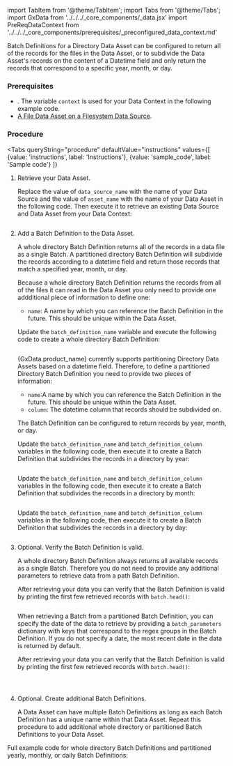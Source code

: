 import TabItem from '@theme/TabItem';
import Tabs from '@theme/Tabs';
import GxData from '../../../_core_components/_data.jsx'
import PreReqDataContext from '../../../_core_components/prerequisites/_preconfigured_data_context.md'

Batch Definitions for a Directory Data Asset can be configured to return all of the records for the files in the Data Asset, or to subdivide the Data Asset's records on the content of a Datetime field and only return the records that correspond to a specific year, month, or day. 

### Prerequisites
- <PreReqDataContext/>.  The variable `context` is used for your Data Context in the following example code.
- [A File Data Asset on a Filesystem Data Source](#create-a-data-asset).

### Procedure

<Tabs 
   queryString="procedure"
   defaultValue="instructions"
   values={[
      {value: 'instructions', label: 'Instructions'},
      {value: 'sample_code', label: 'Sample code'}
   ]}
>

<TabItem value="instructions" label="Instructions">

1. Retrieve your Data Asset.

   Replace the value of `data_source_name` with the name of your Data Source and the value of `asset_name` with the name of your Data Asset in the following code.  Then execute it to retrieve an existing Data Source and Data Asset from your Data Context:

   ```python title="Python" name="docs/docusaurus/docs/core/connect_to_data/filesystem_data/_create_a_batch_definition/_examples/_directory_whole_directory.py - retrieve Data Asset"
   ```

2. Add a Batch Definition to the Data Asset.

   A whole directory Batch Definition returns all of the records in a data file as a single Batch.  A partitioned directory Batch Definition will subdivide the records according to a datetime field and return those records that match a specified year, month, or day.

   <Tabs queryString="batch_definition" groupId="batch_definition" defaultValue='whole_directory'>

   <TabItem value="whole_directory" label="Whole directory">
   
   Because a whole directory Batch Definition returns the records from all of the files it can read in the Data Asset you only need to provide one addditional piece of information to define one:

   - `name`: A name by which you can reference the Batch Definition in the future.  This should be unique within the Data Asset.
 
   Update the `batch_definition_name` variable and execute the following code to create a whole directory Batch Definition:

   ```python title="Python" name="docs/docusaurus/docs/core/connect_to_data/filesystem_data/_create_a_batch_definition/_examples/_directory_whole_directory.py - add Batch Definition"
   ```

   </TabItem>

   <TabItem value="partitioned" label="Partitioned">
   
   {GxData.product_name} currently supports partitioning Directory Data Assets based on a datetime field.  Therefore, to define a partitioned Directory Batch Definition you need to provide two pieces of information:

   - `name`:A name by which you can reference the Batch Definition in the future.  This should be unique within the Data Asset.
   - `column`: The datetime column that records should be subdivided on.

   The Batch Definition can be configured to return records by year, month, or day.

   <Tabs queryString="partition_type" groupId="partition_type" defaultValue='yearly'>
   
   <TabItem value="yearly" label="Yearly">

   Update the `batch_definition_name` and `batch_definition_column` variables in the following code, then execute it to create a Batch Definition that subdivides the records in a directory by year:

   ```python title="Python" name="docs/docusaurus/docs/core/connect_to_data/filesystem_data/_create_a_batch_definition/_examples/_directory_partitioned_yearly.py - add Batch Definition"
   ```

   </TabItem>

   <TabItem value="monthly" label="Monthly">
   
   Update the `batch_definition_name` and `batch_definition_column` variables in the following code, then execute it to create a Batch Definition that subdivides the records in a directory by month:

   ```python title="Python" name="docs/docusaurus/docs/core/connect_to_data/filesystem_data/_create_a_batch_definition/_examples/_directory_partitioned_monthly.py - add Batch Definition"
   ```

   </TabItem>

   <TabItem value="daily" label="Daily">
   
   Update the `batch_definition_name` and `batch_definition_column` variables in the following code, then execute it to create a Batch Definition that subdivides the records in a directory by day:

   ```python title="Python" name="docs/docusaurus/docs/core/connect_to_data/filesystem_data/_create_a_batch_definition/_examples/_directory_partitioned_daily.py - add Batch Definition"
   ```

   </TabItem>

   </Tabs>

   </TabItem>

   </Tabs>
   
5. Optional. Verify the Batch Definition is valid.

   <Tabs className="hidden" queryString="batch_definition" groupId="batch_definition" defaultValue='whole_directory'>

   <TabItem value="whole_directory" label="Whole directory">

   A whole directory Batch Definition always returns all available records as a single Batch.  Therefore you do not need to provide any additional parameters to retrieve data from a path Batch Definition.
   
   After retrieving your data you can verify that the Batch Definition is valid by printing the first few retrieved records with `batch.head()`:

   ```python title="Python" name="docs/docusaurus/docs/core/connect_to_data/filesystem_data/_create_a_batch_definition/_examples/_directory_whole_directory.py - retrieve and verify Batch"
   ```

   </TabItem>

   <TabItem value="partitioned" label="Partitioned">

   When retrieving a Batch from a partitioned Batch Definition, you can specify the date of the data to retrieve by providing a `batch_parameters` dictionary with keys that correspond to the regex groups in the Batch Definition.  If you do not specify a date, the most recent date in the data is returned by default.

   After retrieving your data you can verify that the Batch Definition is valid by printing the first few retrieved records with `batch.head()`:

   <Tabs queryString="partition_type" groupId="partition_type" defaultValue='yearly'>
   
   <TabItem value="yearly" label="Yearly">

    ```python title="Python" name="docs/docusaurus/docs/core/connect_to_data/filesystem_data/_create_a_batch_definition/_examples/_directory_partitioned_yearly.py - retrieve and verify Batch"
   ```

   </TabItem>

   <TabItem value="monthly" label="Monthly">

    ```python title="Python" name="docs/docusaurus/docs/core/connect_to_data/filesystem_data/_create_a_batch_definition/_examples/_directory_partitioned_monthly.py - retrieve and verify Batch"
   ```

   </TabItem>

   <TabItem value="daily" label="Daily">
  
    ```python title="Python" name="docs/docusaurus/docs/core/connect_to_data/filesystem_data/_create_a_batch_definition/_examples/_directory_partitioned_daily.py - retrieve and verify Batch"
   ```

   </TabItem>

   </Tabs>
  
   </TabItem>

   </Tabs>

5. Optional. Create additional Batch Definitions.

   A Data Asset can have multiple Batch Definitions as long as each Batch Definition has a unique name within that Data Asset. Repeat this procedure to add additional whole directory or partitioned Batch Definitions to your Data Asset.

</TabItem>

<TabItem value="sample_code" label="Sample code">

Full example code for whole directory Batch Definitions and partitioned yearly, monthly, or daily Batch Definitions:

<Tabs queryString="batch" groupId="batch" defaultValue='whole_directory'>

<TabItem value="whole_directory" label="Whole directory">

```python title="Full sample code" name="docs/docusaurus/docs/core/connect_to_data/filesystem_data/_create_a_batch_definition/_examples/_directory_whole_directory.py - full_example"
```

</TabItem>

<TabItem value="yearly" label="Yearly">

```python title="Full sample code" name="docs/docusaurus/docs/core/connect_to_data/filesystem_data/_create_a_batch_definition/_examples/_directory_partitioned_yearly.py - full example"
```

</TabItem>

<TabItem value="monthly" label="Monthly">

```python title="Full sample code" name="docs/docusaurus/docs/core/connect_to_data/filesystem_data/_create_a_batch_definition/_examples/_directory_partitioned_monthly.py - full example"
```

</TabItem>

<TabItem value="daily" label="Daily">

```python title="Full sample code" name="docs/docusaurus/docs/core/connect_to_data/filesystem_data/_create_a_batch_definition/_examples/_directory_partitioned_daily.py - full example"
```

</TabItem>

</Tabs>

</TabItem>

</Tabs>